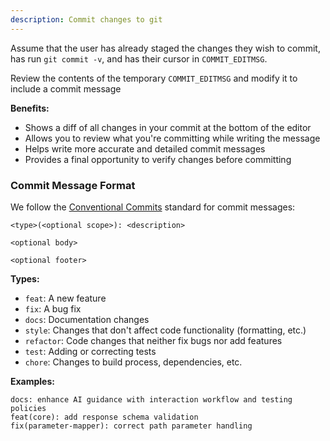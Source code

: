 ```yaml
---
description: Commit changes to git
---
```


Assume that the user has already staged the changes they wish to commit, has run `git commit -v`, and has their cursor in `COMMIT_EDITMSG`.

Review the contents of the temporary `COMMIT_EDITMSG` and modify it to include a commit message

**Benefits:**

- Shows a diff of all changes in your commit at the bottom of the editor
- Allows you to review what you're committing while writing the message
- Helps write more accurate and detailed commit messages
- Provides a final opportunity to verify changes before committing

### Commit Message Format

We follow the [Conventional Commits](https://www.conventionalcommits.org/) standard for commit messages:

```
<type>(<optional scope>): <description>

<optional body>

<optional footer>
```

**Types:**

- `feat`: A new feature
- `fix`: A bug fix
- `docs`: Documentation changes
- `style`: Changes that don't affect code functionality (formatting, etc.)
- `refactor`: Code changes that neither fix bugs nor add features
- `test`: Adding or correcting tests
- `chore`: Changes to build process, dependencies, etc.

**Examples:**

```
docs: enhance AI guidance with interaction workflow and testing policies
feat(core): add response schema validation
fix(parameter-mapper): correct path parameter handling
```

